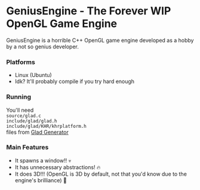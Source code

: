 # GeniusEngine - The Forever WIP OpenGL Game Engine
GeniusEngine is a horrible C++ OpenGL game engine developed as a hobby by a not so genius developer.

### Platforms
- Linux (Ubuntu)
- Idk? It'll probably compile if you try hard enough

### Running
You'll need<br>
`source/glad.c`<br>
`include/glad/glad.h`<br>
`include/glad/KHR/khrplatform.h`<br>
files from [Glad Generator](https://glad.dav1d.de/) 

### Main Features
- It spawns a window!! :skull:
- It has unnecessary abstractions! :fire:
- It does 3D!!! (OpenGL is 3D by default, not that you'd know due to the engine's brilliance) :fire_engine:
